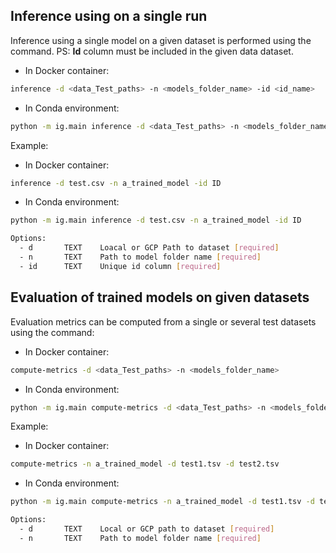 ## Inference using on a single run

Inference using a single model on a given dataset is performed using the command.
PS: **Id** column must be included in the given data dataset.

- In Docker container:
```bash
inference -d <data_Test_paths> -n <models_folder_name> -id <id_name>
```
- In Conda environment:
```bash
python -m ig.main inference -d <data_Test_paths> -n <models_folder_name> -id <id_name>
```

Example:

- In Docker container:
```bash
inference -d test.csv -n a_trained_model -id ID
```
- In Conda environment:
```bash
python -m ig.main inference -d test.csv -n a_trained_model -id ID
```

```bash
Options:
  - d       TEXT    Loacal or GCP Path to dataset [required]
  - n       TEXT    Path to model folder name [required]
  - id      TEXT    Unique id column [required]
```

## Evaluation of trained models on given datasets

Evaluation metrics can be computed from a single or several test datasets using the command:

- In Docker container:
```bash
compute-metrics -d <data_Test_paths> -n <models_folder_name>
```
- In Conda environment:
```bash
python -m ig.main compute-metrics -d <data_Test_paths> -n <models_folder_name>
```

Example:

- In Docker container:
```bash
compute-metrics -n a_trained_model -d test1.tsv -d test2.tsv
```
- In Conda environment:
```bash
python -m ig.main compute-metrics -n a_trained_model -d test1.tsv -d test2.tsv
```

```bash
Options:
  - d       TEXT    Local or GCP path to dataset [required]
  - n       TEXT    Path to model folder name [required]
```
